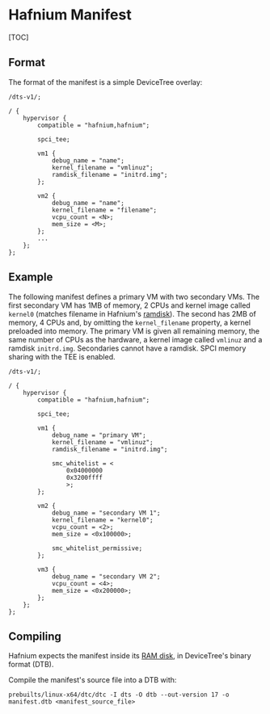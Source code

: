 # Hafnium Manifest

[TOC]

## Format

The format of the manifest is a simple DeviceTree overlay:

```
/dts-v1/;

/ {
	hypervisor {
		compatible = "hafnium,hafnium";

		spci_tee;

		vm1 {
			debug_name = "name";
			kernel_filename = "vmlinuz";
			ramdisk_filename = "initrd.img";
		};

		vm2 {
			debug_name = "name";
			kernel_filename = "filename";
			vcpu_count = <N>;
			mem_size = <M>;
		};
		...
	};
};
```

## Example

The following manifest defines a primary VM with two secondary VMs. The first
secondary VM has 1MB of memory, 2 CPUs and kernel image called `kernel0`
(matches filename in Hafnium's [ramdisk](HafniumRamDisk.md)). The second has 2MB
of memory, 4 CPUs and, by omitting the `kernel_filename` property, a kernel
preloaded into memory. The primary VM is given all remaining memory, the same
number of CPUs as the hardware, a kernel image called `vmlinuz` and a ramdisk
`initrd.img`. Secondaries cannot have a ramdisk. SPCI memory sharing with the
TEE is enabled.

```
/dts-v1/;

/ {
	hypervisor {
		compatible = "hafnium,hafnium";

		spci_tee;

		vm1 {
			debug_name = "primary VM";
			kernel_filename = "vmlinuz";
			ramdisk_filename = "initrd.img";

			smc_whitelist = <
				0x04000000
				0x3200ffff
				>;
		};

		vm2 {
			debug_name = "secondary VM 1";
			kernel_filename = "kernel0";
			vcpu_count = <2>;
			mem_size = <0x100000>;

			smc_whitelist_permissive;
		};

		vm3 {
			debug_name = "secondary VM 2";
			vcpu_count = <4>;
			mem_size = <0x200000>;
		};
	};
};
```

## Compiling

Hafnium expects the manifest inside its [RAM disk](HafniumRamDisk.md),
in DeviceTree's binary format (DTB).

Compile the manifest's source file into a DTB with:
```shell
prebuilts/linux-x64/dtc/dtc -I dts -O dtb --out-version 17 -o manifest.dtb <manifest_source_file>
```
